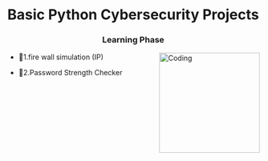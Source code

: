 <h1 align="center">Basic Python Cybersecurity Projects</h1>
<h3 align="center">Learning Phase</h3>
<img align="right" alt="Coding" width="200" src="https://encrypted-tbn0.gstatic.com/images?q=tbn:ANd9GcT4i6S8YCQEM9VBd2a95HrTHavMRwEQrCSjRQ&s">

- 🔭1.fire wall simulation (IP)

- 🔭2.Password Strength Checker


